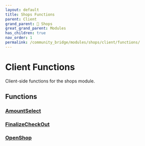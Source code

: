 ```yaml
---
layout: default
title: Shops Functions
parent: Client
grand_parent: 🛒 Shops
great_grand_parent: Modules
has_children: true
nav_order: 1
permalink: /community_bridge/modules/shops/client/functions/
---
```


# Client Functions
Client-side functions for the shops module.

## Functions

### [AmountSelect](AmountSelect)
### [FinalizeCheckOut](FinalizeCheckOut)
### [OpenShop](OpenShop)

